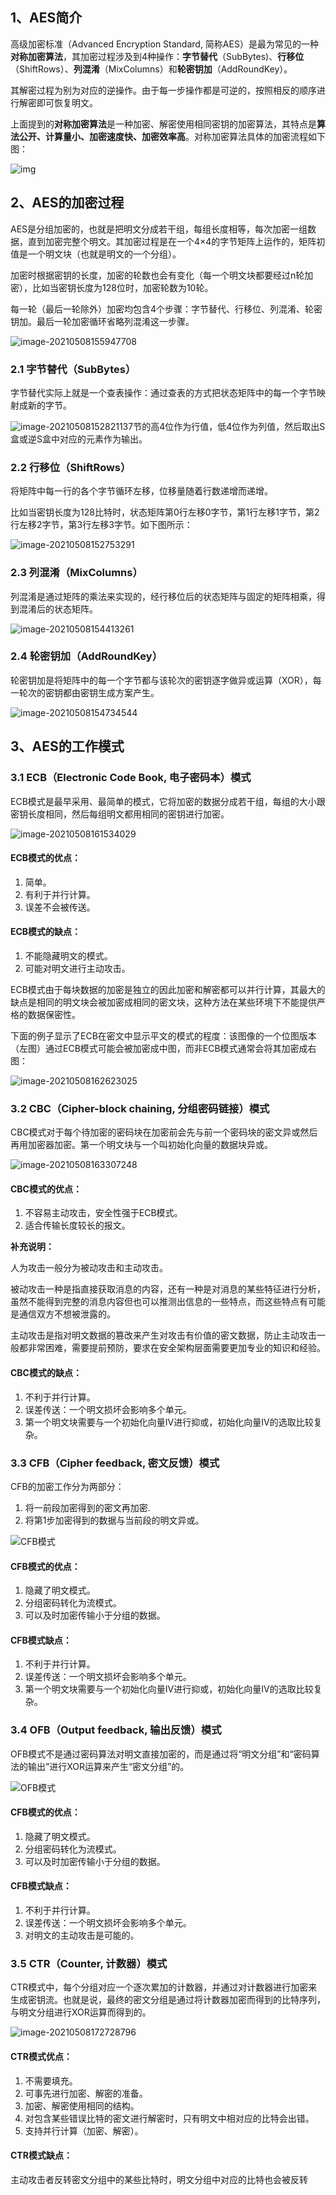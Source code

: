 ## 1、AES简介

高级加密标准（Advanced Encryption Standard, 简称AES）是最为常见的一种**对称加密算法**，其加密过程涉及到4种操作：**字节替代**（SubBytes)、**行移位**（ShiftRows）、**列混淆**（MixColumns）和**轮密钥加**（AddRoundKey）。

其解密过程为别为对应的逆操作。由于每一步操作都是可逆的，按照相反的顺序进行解密即可恢复明文。

上面提到的**对称加密算法**是一种加密、解密使用相同密钥的加密算法，其特点是**算法公开、计算量小、加密速度快、加密效率高**。对称加密算法具体的加密流程如下图：

![img](https://imgconvert.csdnimg.cn/aHR0cDovL2ltZy5ibG9nLmNzZG4ubmV0LzIwMTcwMjE5MDgyOTA5Njg4?x-oss-process=image/format,png)



## 2、AES的加密过程

AES是分组加密的，也就是把明文分成若干组，每组长度相等，每次加密一组数据，直到加密完整个明文。其加密过程是在一个4×4的字节矩阵上运作的，矩阵初值是一个明文块（也就是明文的一个分组）。

加密时根据密钥的长度，加密的轮数也会有变化（每一个明文块都要经过n轮加密），比如当密钥长度为128位时，加密轮数为10轮。

每一轮（最后一轮除外）加密均包含4个步骤：字节替代、行移位、列混淆、轮密钥加。最后一轮加密循环省略列混淆这一步骤。

![image-20210508155947708](C:\Users\Seraph\AppData\Roaming\Typora\typora-user-images\image-20210508155947708.png)

### 2.1  字节替代（SubBytes）

字节替代实际上就是一个查表操作：通过查表的方式把状态矩阵中的每一个字节映射成新的字节。

![image-20210508152821137](C:\Users\Seraph\AppData\Roaming\Typora\typora-user-images\image-20210508152821137.png)节的高4位作为行值，低4位作为列值，然后取出S盒或逆S盒中对应的元素作为输出。

### 2.2  行移位（ShiftRows）

将矩阵中每一行的各个字节循环左移，位移量随着行数递增而递增。

比如当密钥长度为128比特时，状态矩阵第0行左移0字节，第1行左移1字节，第2行左移2字节，第3行左移3字节。如下图所示：

![image-20210508152753291](C:\Users\Seraph\AppData\Roaming\Typora\typora-user-images\image-20210508152753291.png)

### 2.3  列混淆（MixColumns）

列混淆是通过矩阵的乘法来实现的，经行移位后的状态矩阵与固定的矩阵相乘，得到混淆后的状态矩阵。

![image-20210508154413261](C:\Users\Seraph\AppData\Roaming\Typora\typora-user-images\image-20210508154413261.png)

### 2.4  轮密钥加（AddRoundKey）

轮密钥加是将矩阵中的每一个字节都与该轮次的密钥逐字做异或运算（XOR），每一轮次的密钥都由密钥生成方案产生。

![image-20210508154734544](C:\Users\Seraph\AppData\Roaming\Typora\typora-user-images\image-20210508154734544.png)



## 3、AES的工作模式

### 3.1  ECB（Electronic Code Book, 电子密码本）模式

ECB模式是最早采用、最简单的模式，它将加密的数据分成若干组，每组的大小跟密钥长度相同，然后每组明文都用相同的密钥进行加密。

![image-20210508161534029](C:\Users\Seraph\AppData\Roaming\Typora\typora-user-images\image-20210508161534029.png)

#### ECB模式的优点：

1. 简单。
2. 有利于并行计算。
3. 误差不会被传送。

#### ECB模式的缺点：

1. 不能隐藏明文的模式。
2. 可能对明文进行主动攻击。

ECB模式由于每块数据的加密是独立的因此加密和解密都可以并行计算，其最大的缺点是相同的明文块会被加密成相同的密文块，这种方法在某些环境下不能提供严格的数据保密性。

下面的例子显示了ECB在密文中显示平文的模式的程度：该图像的一个位图版本（左图）通过ECB模式可能会被加密成中图，而非ECB模式通常会将其加密成右图：

![image-20210508162623025](C:\Users\Seraph\AppData\Roaming\Typora\typora-user-images\image-20210508162623025.png)



### 3.2  CBC（Cipher-block chaining, 分组密码链接）模式

CBC模式对于每个待加密的密码块在加密前会先与前一个密码块的密文异或然后再用加密器加密。第一个明文块与一个叫初始化向量的数据块异或。

![image-20210508163307248](C:\Users\Seraph\AppData\Roaming\Typora\typora-user-images\image-20210508163307248.png)

#### CBC模式的优点：

1. 不容易主动攻击，安全性强于ECB模式。
2. 适合传输长度较长的报文。

**补充说明：**

人为攻击一般分为被动攻击和主动攻击。

被动攻击一种是指直接获取消息的内容，还有一种是对消息的某些特征进行分析，虽然不能得到完整的消息内容但也可以推测出信息的一些特点，而这些特点有可能是通信双方不想被泄露的。

主动攻击是指对明文数据的篡改来产生对攻击有价值的密文数据，防止主动攻击一般都非常困难，需要提前预防，要求在安全架构层面需要更加专业的知识和经验。

#### CBC模式的缺点：

1. 不利于并行计算。
2. 误差传送：一个明文损坏会影响多个单元。
3. 第一个明文块需要与一个初始化向量IV进行抑或，初始化向量IV的选取比较复杂。



### 3.3  CFB（Cipher feedback, 密文反馈）模式

CFB的加密工作分为两部分：

1. 将一前段加密得到的密文再加密.
2. 将第1步加密得到的数据与当前段的明文异或。

![CFB模式](C:\Users\Seraph\Pictures\CFB模式.jpg)

#### CFB模式的优点：

1. 隐藏了明文模式。
2. 分组密码转化为流模式。
3. 可以及时加密传输小于分组的数据。

#### CFB模式缺点：

1. 不利于并行计算。
2. 误差传送：一个明文损坏会影响多个单元。
3. 第一个明文块需要与一个初始化向量IV进行抑或，初始化向量IV的选取比较复杂。



### 3.4  OFB（Output feedback, 输出反馈）模式

OFB模式不是通过密码算法对明文直接加密的，而是通过将“明文分组”和“密码算法的输出”进行XOR运算来产生“密文分组”的。

![OFB模式](C:\Users\Seraph\Pictures\OFB模式.jpg)

#### CFB模式的优点：

1. 隐藏了明文模式。
2. 分组密码转化为流模式。
3. 可以及时加密传输小于分组的数据。

#### CFB模式缺点：

1. 不利于并行计算。
2. 误差传送：一个明文损坏会影响多个单元。
3. 对明文的主动攻击是可能的。



### 3.5  CTR（Counter, 计数器）模式

CTR模式中，每个分组对应一个逐次累加的计数器，并通过对计数器进行加密来生成密钥流。也就是说，最终的密文分组是通过将计数器加密而得到的比特序列，与明文分组进行XOR运算而得到的。

![image-20210508172728796](C:\Users\Seraph\AppData\Roaming\Typora\typora-user-images\image-20210508172728796.png)

#### CTR模式优点：

1. 不需要填充。
2. 可事先进行加密、解密的准备。
3. 加密、解密使用相同的结构。
4. 对包含某些错误比特的密文进行解密时，只有明文中相对应的比特会出错。
5. 支持并行计算（加密、解密）。

#### CTR模式缺点：

主动攻击者反转密文分组中的某些比特时，明文分组中对应的比特也会被反转